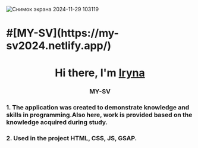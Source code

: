 
![Снимок экрана 2024-11-29 103119](https://github.com/user-attachments/assets/44e1d402-9237-476b-b464-589eafd8cbe1)
<h1> #[MY-SV](https://my-sv2024.netlify.app/)</h1>
<h1 align="center">Hi there, I'm <a href="(https://my-sv2024.netlify.app/)" target="_blank">Iryna</a> 
<h3 align="center">MY-SV</h3> 
<h3> 1. The application was created to demonstrate knowledge and skills in programming.Also here, work is provided based on the knowledge acquired during study.</h3> 
<h3> 2. Used in the project HTML, CSS, JS, GSAP.</h3>
